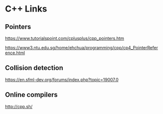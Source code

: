 # C++ Links

## Pointers
https://www.tutorialspoint.com/cplusplus/cpp_pointers.htm

https://www3.ntu.edu.sg/home/ehchua/programming/cpp/cp4_PointerReference.html

## Collision detection
https://en.sfml-dev.org/forums/index.php?topic=19007.0

## Online compilers
http://cpp.sh/
